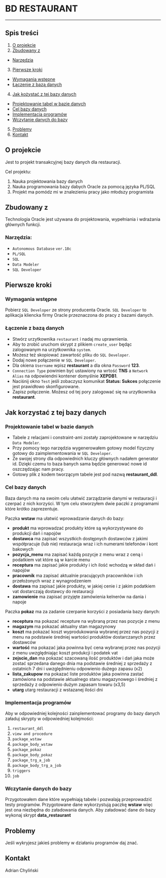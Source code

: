 # BD RESTAURANT

---

## Spis treści
1. [O projekcie](https://github.com/AdrianCh24/BD#o-projekcie)
2. [Zbudowany z](https://github.com/AdrianCh24/BD#zbudowany-z)
  * [Narzędzia](https://github.com/AdrianCh24/BD#narz%C4%99dzia)
3. [Pierwsze kroki](https://github.com/AdrianCh24/BD#pierwsze-kroki)
  * [Wymagania wstępne](https://github.com/AdrianCh24/BD#wymagania-wst%C4%99pne)
  * [Łączenie z bazą danych](https://github.com/AdrianCh24/BD#%C5%82%C4%85czenie-z-baz%C4%85-danych)
4. [Jak kożystać z tej bazy danych](https://github.com/AdrianCh24/BD#jak-korzysta%C4%87-z-tej-bazy-danych)
  * [Projektowanie tabel w bazie danych](https://github.com/AdrianCh24/BD#projektowanie-tabel-w-bazie-danych)
  * [Cel bazy danych](https://github.com/AdrianCh24/BD#cel-bazy-danych)
  * [Implementacja programów](https://github.com/AdrianCh24/BD#implementacja-program%C3%B3w)
  * [Wczytanie danych do bazy](https://github.com/AdrianCh24/BD#wczytanie-danych-do-bazy)
5. [Problemy](https://github.com/AdrianCh24/BD#problemy)
6. [Kontakt](https://github.com/AdrianCh24/BD#kontakt)

## O projekcie 

Jest to projekt transakcyjnej bazy danych dla restauracji.

Cel projektu:

1. Nauka projektowania bazy danych
2. Nauka programowania bazy dabych Oracle za pomocą języka PL/SQL
3. Projekt ma pomódz mi w znalezieniu pracy jako młodszy programista

## Zbudowany z

Technologia Oracle jest używana do projektowania, wypełniania i wdrażania głównych funkcji.

### Narzędzia:

* `Autonomous Database` `ver.18c`
* `PL/SQL`
* `SQL`
* `Data Modeler`
* `SQL Developer`

## Pierwsze kroki

### Wymagania wstępne

Pobierz `SQL Developer` ze strony producenta Oracle.
`SQL Developer` to aplikacja kliencka firmy Oracle przeznaczona do pracy z bazami danych.

### Łączenie z bazą danych 

* Stwórz urzytkownika `restaurant` i nadaj mu uprawnienia. 
* Aby to zrobić uruchom skrypt z plikiem `create_user` będąc zalogowanym na urzytkownika `system`. 
* Możesz też skopiować zawartość pliku do `SQL Developer`.
* Dodaj nowe połączenie w `SQL Developer`. 
* Dla okiena `Username` wpisz **restaurant** a dla okna `Password` **123**. 
* `Connection Type` powinien być ustawiony na wrtość **TNS** a `Network Alias` na odpowiendni kontener domyślnie **XEPDB1**.
* Naciśnij okno `Test` jeśli zobaczysz komunikat **Status: Sukces** połączenie jest prawidłowo skonfigurowane.
* Zapisz połączenie. Możesz od tej pory zalogować się na urzytkownika **restaurant**.

## Jak korzystać z tej bazy danych

### Projektowanie tabel w bazie danych 

* Tabele z relacjami i constraint-ami zostały zaprojektowane w narzędziu `Data Modeler`. 
* Przy pomocy tego narzędzia wygenerowałem gotowy model fizyczny gotowy do zaimplementowania w `SQL Developer`.
* Ze swojej strony dla odpowiednich kluczy głównych nadałem generator id. Dzięki czemu to baza banych sama będzie generować nowe id oszczędzając nam pracy.
* Gotowy plik z kodem tworzącym tabele jest pod nazwą **restaurant_ddl**.

### Cel bazy danych 

Baza danych ma na swoim celu ułatwić zarządzanie danymi w restauracji i czerpać z nich korzyści. W tym celu stworzyłem dwie paczki z programami które krótko zaprezentuje.

Paczka **wstaw** ma ułatwić wprowadzanie danych do bazy:

* **produkt** ma wprowadzać produkty które są wykorzystywane do produkcji dań i napojów
* **dostawca** ma zapisać wszystkich dostępnych dostawców z jakimi współpracuje (lub nie) restauracja wraz i ich numerami telefonów i kont bakowych
* **pozycja_menu** ma zapisać każdą pozycje z menu wraz z ceną i podatkiem vat które są w karcie menu
* **receptura** ma zapisać jakie produkty i ich ilość wchodzą w skład dań i napojów
* **pracownik** ma zapisać aktualnie pracujących pracowników i ich przełożonych wraz z wynagrodzeniem 
* **dostawa** ma zapisać jakie produkty, w jakiej cenie i z jakim podatkiem vat dostarczają dostawcy do restauracji
* **zamowienie** ma zapisać przyjęte zamówienia kelnerów na dania i napoje 

Paczka **pokaz** ma za zadanie czerpanie korzyści z posiadania bazy danych:

* **receptura** ma pokazać recepture na wybraną przez nas pozycje z menu
* **magazym** ma pokazać aktualny stan magazynowy
* **koszt** ma pokazać koszt wyprodukowania wybranej przez nas pozycji z menu na podstawie średniej wartości produktów dostarczanych przez dostawców
* **wartość** ma pokazać jaka powinna być cena wybranej przez nas pozycji z menu uwzględniając koszt produkcji i podatek vat
* **zejscie_dan** ma pokazać szacowaną ilość produktów i dań jaka może zostać sprzedana danego dnia ma podstawie średniej z sprzedaży z ostatnich 7 dni i uwzględnieniu odpowienio dużego zapasu (x2)
* **lista_zakupow** ma pokazać liste produktów jaka powinna zastać zamówiona na podstawie aktualnego stanu magazynowego i średniej z sprzedaży z odpowienio dużym zapasam towaru (x3,5)
* **utarg** utarg restauracji z wstazanej ilości dni 

### Implementacja programów

Aby w odpowiedniej kolejności zainplementować programy do bazy danych załaduj skrypty w odpowiedniej kolejmości:

1. `restaurant_ddl`
2. `view and procedure`
3. `package_wstaw`
4. `package_body_wstaw`
5. `package_pokaz`
6. `package_body_pokaz`
7. `package_trg_a_job`
8. `package_body_trg_a_job`
9. `triggers`
10. `job`

### Wczytanie danych do bazy

Przygotowałem dane które wypełniają tabele i pozwalają przeprowadzić testy programów. Przygotowane dane wykorzystują paczkę **wstaw** więc jest ona niezbędna do załadowania danych.
Aby załadować dane do bazy wykonaj skrypt **data_restaurant**

## Problemy 

Jeśli wykryjesz jakieś problemy w działaniu programów daj znać.

## Kontakt

Adrian Chyliński
